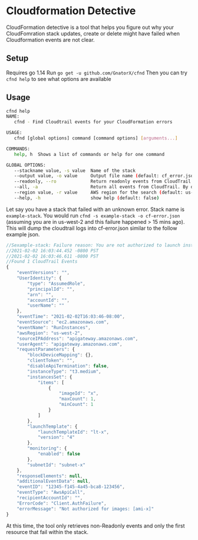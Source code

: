# Cloudformation Detective

CloudFormation detective is a tool that helps you figure out why your CloudFomration stack updates, create or delete might have failed when Cloudformation events are not clear.

## Setup 

Requires go 1.14
Run `go get -u github.com/GnatorX/cfnd`
Then you can try `cfnd help` to see what options are available

## Usage

```bash
cfnd help
NAME:
   cfnd - Find Cloudtrail events for your CloudFormation errors

USAGE:
   cfnd [global options] command [command options] [arguments...]

COMMANDS:
   help, h  Shows a list of commands or help for one command

GLOBAL OPTIONS:
   --stackname value, -s value  Name of the stack
   --output value, -o value     Output file name (default: cf_error.json)
   --readonly, --ro             Return readonly events from CloudTrail. Add the flag if you want readonly to be true (default: false)
   --all, -a                    Return all events from CloudTrail. By default, only Events with error is returned. Add the flag if you want all events (default: false)
   --region value, -r value     AWS region for the search (default: us-west-2)
   --help, -h                   show help (default: false)
```

Let say you have a stack that failed with an unknown error. Stack name is `example-stack`. You would run `cfnd -s example-stack -o cf-error.json` (assuming you are in us-west-2 and this failure happened > 15 mins ago). This will dump the cloudtrail logs into cf-error.json similar to the follow example json.

```javascript
//Sexample-stack: Failure reason: You are not authorized to launch instances with this launch template. Not authorized for images: [ami-x] (Service: AmazonEKS; Status Code: 400; Error Code: InvalidRequestException; Request ID: 12345-1cb2-4b15-8f10-7f9f8cfb7ada; Proxy: null)
//2021-02-02 16:03:44.452 -0800 PST
//2021-02-02 16:03:46.611 -0800 PST
//Found 1 CloudTrail Events
{
    "eventVersions": "",
    "UserIdentity": {
        "type": "AssumedRole",
        "principalId": "",
        "arn": "",
        "accountId": "",
        "userName": ""
    },
    "eventTime": "2021-02-02T16:03:46-08:00",
    "eventSource": "ec2.amazonaws.com",
    "eventName": "RunInstances",
    "awsRegion": "us-west-2",
    "sourceIPAddress": "apigateway.amazonaws.com",
    "userAgent": "apigateway.amazonaws.com",
    "requestParameters": {
        "blockDeviceMapping": {},
        "clientToken": "",
        "disableApiTermination": false,
        "instanceType": "t3.medium",
        "instancesSet": {
            "items": [
                {
                    "imageId": "x",
                    "maxCount": 1,
                    "minCount": 1
                }
            ]
        },
        "launchTemplate": {
            "launchTemplateId": "lt-x",
            "version": "4"
        },
        "monitoring": {
            "enabled": false
        },
        "subnetId": "subnet-x"
    },
    "responseElements": null,
    "additionalEventData": null,
    "eventID": "12345-f145-4a45-bca8-123456",
    "eventType": "AwsApiCall",
    "recipientAccountId": "",
    "ErrorCode": "Client.AuthFailure",
    "errorMessage": "Not authorized for images: [ami-x]"
}

```
At this time, the tool only retrieves non-Readonly events and only the first resource that fail within the stack.
